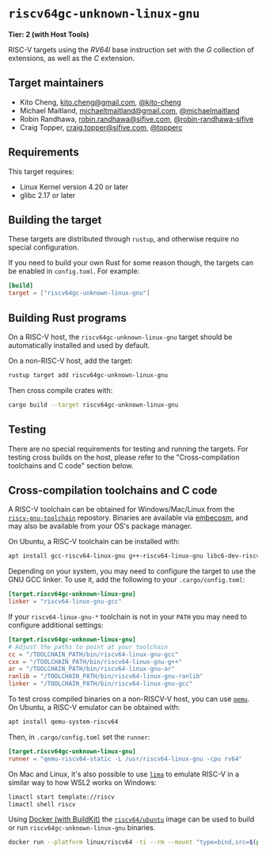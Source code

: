 # `riscv64gc-unknown-linux-gnu`

**Tier: 2 (with Host Tools)**

RISC-V targets using the *RV64I* base instruction set with the *G* collection of extensions, as well as the *C* extension.


## Target maintainers

- Kito Cheng, <kito.cheng@gmail.com>, [@kito-cheng](https://github.com/kito-cheng)
- Michael Maitland, <michaeltmaitland@gmail.com>, [@michaelmaitland](https://github.com/michaelmaitland)
- Robin Randhawa, <robin.randhawa@sifive.com>, [@robin-randhawa-sifive](https://github.com/robin-randhawa-sifive)
- Craig Topper, <craig.topper@sifive.com>, [@topperc](https://github.com/topperc)

## Requirements

This target requires:

* Linux Kernel version 4.20 or later
* glibc 2.17 or later


## Building the target

These targets are distributed through `rustup`, and otherwise require no
special configuration.

If you need to build your own Rust for some reason though, the targets can be
enabled in `config.toml`. For example:

```toml
[build]
target = ["riscv64gc-unknown-linux-gnu"]
```


## Building Rust programs


On a RISC-V host, the `riscv64gc-unknown-linux-gnu` target should be automatically
installed and used by default.

On a non-RISC-V host, add the target:

```bash
rustup target add riscv64gc-unknown-linux-gnu
```

Then cross compile crates with:

```bash
cargo build --target riscv64gc-unknown-linux-gnu
```


## Testing

There are no special requirements for testing and running the targets.
For testing cross builds on the host, please refer to the "Cross-compilation
toolchains and C code"
section below.


## Cross-compilation toolchains and C code

A RISC-V toolchain can be obtained for Windows/Mac/Linux from the
[`riscv-gnu-toolchain`](https://github.com/riscv-collab/riscv-gnu-toolchain)
repostory. Binaries are available via
[embecosm](https://www.embecosm.com/resources/tool-chain-downloads/#riscv-linux),
and may also be available from your OS's package manager.

On Ubuntu, a RISC-V toolchain can be installed with:

```bash
apt install gcc-riscv64-linux-gnu g++-riscv64-linux-gnu libc6-dev-riscv64-cross
```

Depending on your system, you may need to configure the target to use the GNU
GCC linker. To use it, add the following to your `.cargo/config.toml`:

```toml
[target.riscv64gc-unknown-linux-gnu]
linker = "riscv64-linux-gnu-gcc"
```

If your `riscv64-linux-gnu-*` toolchain is not in your `PATH` you may need to
configure additional settings:

```toml
[target.riscv64gc-unknown-linux-gnu]
# Adjust the paths to point at your toolchain
cc = "/TOOLCHAIN_PATH/bin/riscv64-linux-gnu-gcc"
cxx = "/TOOLCHAIN_PATH/bin/riscv64-linux-gnu-g++"
ar = "/TOOLCHAIN_PATH/bin/riscv64-linux-gnu-ar"
ranlib = "/TOOLCHAIN_PATH/bin/riscv64-linux-gnu-ranlib"
linker = "/TOOLCHAIN_PATH/bin/riscv64-linux-gnu-gcc"
```

To test cross compiled binaries on a non-RISCV-V host, you can use
[`qemu`](https://www.qemu.org/docs/master/system/target-riscv.html).
On Ubuntu, a RISC-V emulator can be obtained with:

```bash
apt install qemu-system-riscv64
```

Then, in `.cargo/config.toml` set the `runner`:

```toml
[target.riscv64gc-unknown-linux-gnu]
runner = "qemu-riscv64-static -L /usr/riscv64-linux-gnu -cpu rv64"
```

On Mac and Linux, it's also possible to use
[`lima`](https://github.com/lima-vm/lima) to emulate RISC-V in a similar way to
how WSL2 works on Windows:

```bash
limactl start template://riscv
limactl shell riscv
```

Using [Docker (with BuildKit)](https://docs.docker.com/build/buildkit/) the
[`riscv64/ubuntu`](https://hub.docker.com/r/riscv64/ubuntu) image can be used
to build or run `riscv64gc-unknown-linux-gnu` binaries.

```bash
docker run --platform linux/riscv64 -ti --rm --mount "type=bind,src=$(pwd),dst=/checkout" riscv64/ubuntu bash
```
